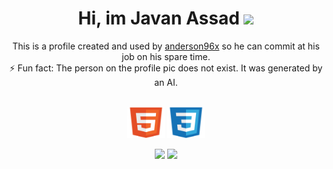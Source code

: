 <div align="center">
  
  # Hi, im Javan Assad <img src="https://media.giphy.com/media/hvRJCLFzcasrR4ia7z/giphy.gif" width="28">
  
  
  This is a profile created and used by <a target="_blank" href="https://github.com/anderson96x">anderson96x</a> so he can commit at his job on his spare time.
  <br>⚡ Fun fact: The person on the profile pic does not exist. It was generated by an AI.
  
  <br>
  
  <img align="center" alt="HTML" height="50" width="60" src="https://raw.githubusercontent.com/devicons/devicon/master/icons/html5/html5-original.svg">
  <img align="center" alt="CSS" height="50" width="60" src="https://raw.githubusercontent.com/devicons/devicon/master/icons/css3/css3-original.svg">
  
  <br>
  <br>
  
  <img width="350" src="https://github-readme-stats.vercel.app/api?username=javaphp2016&show_icons=true&theme=tokyonight&include_all_commits=true&line_height=24&hide_border=true"/>
  <img width="350" src="https://github-readme-stats.vercel.app/api/top-langs/?username=javaphp2016&layout=compact&theme=tokyonight&hide_border=true&card_width=250"/>

</div>
